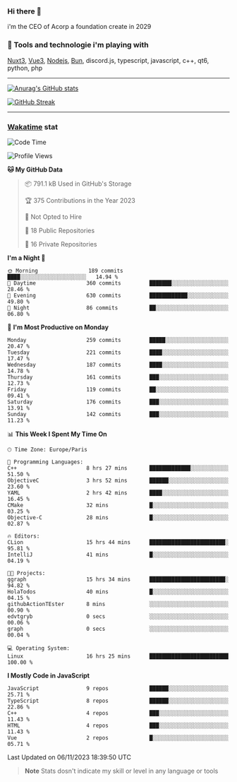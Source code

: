 ### Hi there 👋

i'm the CEO of Acorp a foundation create in 2029  

### 🧰 Tools and technologie i'm playing with

[Nuxt3](https://nuxt.com), [Vue3](https://vuejs.org/), [Nodejs](https://nodejs.org), [Bun](https://bun.sh/), discord.js, typescript, javascript, c++, qt6, python, php

---

[![Anurag's GitHub stats](https://github-readme-stats.vercel.app/api?username=ackimixs&show_icons=true&theme=github_dark&count_private=true)](https://www.ackimixs.xyz)

[![GitHub Streak](https://github-readme-streak-stats.herokuapp.com?user=Ackimixs&theme=github-dark-blue&date_format=j%20M%5B%20Y%5D&mode=weekly)](https://git.io/streak-stats)

---
 
 ### [Wakatime](https://wakatime.com/) stat

<!--START_SECTION:waka-->
![Code Time](http://img.shields.io/badge/Code%20Time-833%20hrs%2012%20mins-blue)

![Profile Views](http://img.shields.io/badge/Profile%20Views-0-blue)

**🐱 My GitHub Data** 

> 📦 791.1 kB Used in GitHub's Storage 
 > 
> 🏆 375 Contributions in the Year 2023
 > 
> 🚫 Not Opted to Hire
 > 
> 📜 18 Public Repositories 
 > 
> 🔑 16 Private Repositories 
 > 
**I'm a Night 🦉** 

```text
🌞 Morning                189 commits         ████░░░░░░░░░░░░░░░░░░░░░   14.94 % 
🌆 Daytime                360 commits         ███████░░░░░░░░░░░░░░░░░░   28.46 % 
🌃 Evening                630 commits         ████████████░░░░░░░░░░░░░   49.80 % 
🌙 Night                  86 commits          ██░░░░░░░░░░░░░░░░░░░░░░░   06.80 % 
```
📅 **I'm Most Productive on Monday** 

```text
Monday                   259 commits         █████░░░░░░░░░░░░░░░░░░░░   20.47 % 
Tuesday                  221 commits         ████░░░░░░░░░░░░░░░░░░░░░   17.47 % 
Wednesday                187 commits         ████░░░░░░░░░░░░░░░░░░░░░   14.78 % 
Thursday                 161 commits         ███░░░░░░░░░░░░░░░░░░░░░░   12.73 % 
Friday                   119 commits         ██░░░░░░░░░░░░░░░░░░░░░░░   09.41 % 
Saturday                 176 commits         ███░░░░░░░░░░░░░░░░░░░░░░   13.91 % 
Sunday                   142 commits         ███░░░░░░░░░░░░░░░░░░░░░░   11.23 % 
```


📊 **This Week I Spent My Time On** 

```text
🕑︎ Time Zone: Europe/Paris

💬 Programming Languages: 
C++                      8 hrs 27 mins       █████████████░░░░░░░░░░░░   51.50 % 
ObjectiveC               3 hrs 52 mins       ██████░░░░░░░░░░░░░░░░░░░   23.60 % 
YAML                     2 hrs 42 mins       ████░░░░░░░░░░░░░░░░░░░░░   16.45 % 
CMake                    32 mins             █░░░░░░░░░░░░░░░░░░░░░░░░   03.25 % 
Objective-C              28 mins             █░░░░░░░░░░░░░░░░░░░░░░░░   02.87 % 

🔥 Editors: 
CLion                    15 hrs 44 mins      ████████████████████████░   95.81 % 
IntelliJ                 41 mins             █░░░░░░░░░░░░░░░░░░░░░░░░   04.19 % 

🐱‍💻 Projects: 
ggraph                   15 hrs 34 mins      ████████████████████████░   94.82 % 
HolaTodos                40 mins             █░░░░░░░░░░░░░░░░░░░░░░░░   04.15 % 
githubActionTEster       8 mins              ░░░░░░░░░░░░░░░░░░░░░░░░░   00.90 % 
edvtgryb                 0 secs              ░░░░░░░░░░░░░░░░░░░░░░░░░   00.06 % 
graph                    0 secs              ░░░░░░░░░░░░░░░░░░░░░░░░░   00.04 % 

💻 Operating System: 
Linux                    16 hrs 25 mins      █████████████████████████   100.00 % 
```

**I Mostly Code in JavaScript** 

```text
JavaScript               9 repos             ██████░░░░░░░░░░░░░░░░░░░   25.71 % 
TypeScript               8 repos             ██████░░░░░░░░░░░░░░░░░░░   22.86 % 
C++                      4 repos             ███░░░░░░░░░░░░░░░░░░░░░░   11.43 % 
HTML                     4 repos             ███░░░░░░░░░░░░░░░░░░░░░░   11.43 % 
Vue                      2 repos             █░░░░░░░░░░░░░░░░░░░░░░░░   05.71 % 
```




 Last Updated on 06/11/2023 18:39:50 UTC
<!--END_SECTION:waka-->

> **Note**
> Stats dosn't indicate my skill or level in any language or tools

